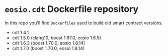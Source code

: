 # ``eosio.cdt`` Dockerfile repository

In this repo you'll find `Dockerfiles` used to build old smart contract versions.

- cdt 1.4.1
- cdt 1.5.0 (clang10, boost 1.67.0, eosio 1.6.5)
- cdt 1.6.3 (boost 1.70.0, eosio 1.8.14)
- cdt 1.7.0 (boost 1.70.0, eosio 1.8.14)

